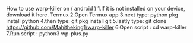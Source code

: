 
How to use warp-killer on ( android )
1.If it is not installed on your device, download it here. Termux
2.Open Termux app
3.next type: python pkg install python
4.then type: git pkg install git 
5.lastly type: git clone https://github.com/Mahitheking1/warp-killer
6.Open script : cd warp-killer
7.Run script : python3 wp-plus.py
